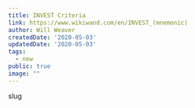 ```yaml
---
title: INVEST Criteria
link: https://www.wikiwand.com/en/INVEST_(mnemonic)
author: Will Weaver
createdDate: '2020-05-03'
updatedDate: '2020-05-03'
tags:
  - new
public: true
image: ""
---
```


slug